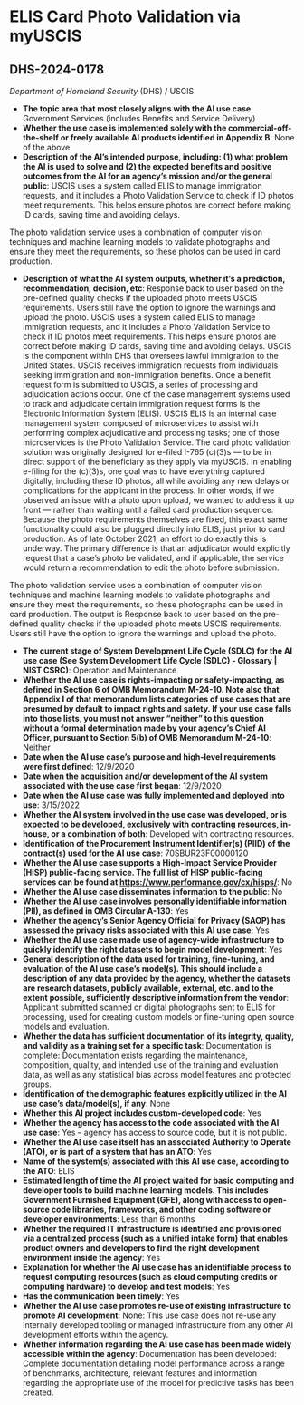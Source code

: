 # ELIS Card Photo Validation via myUSCIS
## DHS-2024-0178
_Department of Homeland Security_ (DHS) / USCIS


+ **The topic area that most closely aligns with the AI use case**: Government Services (includes Benefits and Service Delivery)
+ **Whether the use case is implemented solely with the commercial-off-the-shelf or freely available AI products identified in Appendix B**: None of the above.
+ **Description of the AI’s intended purpose, including: (1) what problem the AI is used to solve and (2) the expected benefits and positive outcomes from the AI for an agency’s mission and/or the general public**: USCIS uses a system called ELIS to manage immigration requests, and it includes a Photo Validation Service to check if ID photos meet requirements. This helps ensure photos are correct before making ID cards, saving time and avoiding delays.

The photo validation service uses a combination of computer vision techniques and machine learning models to validate photographs and ensure they meet the requirements, so these photos can be used in card production.
+ **Description of what the AI system outputs, whether it’s a prediction, recommendation, decision, etc**: Response back to user based on the pre-defined quality checks if the uploaded photo meets USCIS requirements. Users still have the option to ignore the warnings and upload the photo.
USCIS uses a system called ELIS to manage immigration requests, and it includes a Photo Validation Service to check if ID photos meet requirements. This helps ensure photos are correct before making ID cards, saving time and avoiding delays. USCIS is the component within DHS that oversees lawful immigration to the United States. USCIS receives immigration requests from individuals seeking immigration and non-immigration benefits. Once a benefit request form is submitted to USCIS, a series of processing and adjudication actions occur. One of the case management systems used to track and adjudicate certain immigration request forms is the Electronic Information System (ELIS). USCIS ELIS is an internal case management system composed of microservices to assist with performing complex adjudicative and processing tasks; one of those microservices is the Photo Validation Service. The card photo validation solution was originally designed for e-filed I-765 (c)(3)s — to be in direct support of the beneficiary as they apply via myUSCIS. In enabling e-filing for the (c)(3)s, one goal was to have everything captured digitally, including these ID photos, all while avoiding any new delays or complications for the applicant in the process. In other words, if we observed an issue with a photo upon upload, we wanted to address it up front — rather than waiting until a failed card production sequence.  Because the photo requirements themselves are fixed, this exact same functionality could also be plugged directly into ELIS, just prior to card production. As of late October 2021, an effort to do exactly this is underway. The primary difference is that an adjudicator would explicitly request that a case’s photo be validated, and if applicable, the service would return a recommendation to edit the photo before submission. 

The photo validation service uses a combination of computer vision techniques and machine learning models to validate photographs and ensure they meet the requirements, so these photographs can be used in card production. The output is Response back to user based on the pre-defined quality checks if the uploaded photo meets USCIS requirements. Users still have the option to ignore the warnings and upload the photo. 
+ **The current stage of System Development Life Cycle (SDLC) for the AI use case (See System Development Life Cycle (SDLC) - Glossary | NIST CSRC)**: Operation and Maintenance
+ **Whether the AI use case is rights-impacting or safety-impacting, as defined in Section 6 of OMB Memorandum M-24-10. Note also that Appendix I of that memorandum lists categories of use cases that are presumed by default to impact rights and safety. If your use case falls into those lists, you must not answer “neither” to this question without a formal determination made by your agency’s Chief AI Officer, pursuant to Section 5(b) of OMB Memorandum M-24-10**: Neither
+ **Date when the AI use case’s purpose and high-level requirements were first defined**: 12/9/2020
+ **Date when the acquisition and/or development of the AI system associated with the use case first began**: 12/9/2020
+ **Date when the AI use case was fully implemented and deployed into use**: 3/15/2022
+ **Whether the AI system involved in the use case was developed, or is expected to be developed, exclusively with contracting resources, in-house, or a combination of both**: Developed with contracting resources.
+ **Identification of the Procurement Instrument Identifier(s) (PIID) of the contract(s) used for the AI use case**: 70SBUR23F00000120
+ **Whether the AI use case supports a High-Impact Service Provider (HISP) public-facing service. The full list of HISP public-facing services can be found at https://www.performance.gov/cx/hisps/**: No
+ **Whether the AI use case disseminates information to the public**: No
+ **Whether the AI use case involves personally identifiable information (PII), as defined in OMB Circular A-130**: Yes
+ **Whether the agency’s Senior Agency Official for Privacy (SAOP) has assessed the privacy risks associated with this AI use case**: Yes
+ **Whether the AI use case made use of agency-wide infrastructure to quickly identify the right datasets to begin model development**: Yes
+ **General description of the data used for training, fine-tuning, and evaluation of the AI use case’s model(s). This should include a description of any data provided by the agency, whether the datasets are research datasets, publicly available, external, etc. and to the extent possible, sufficiently descriptive information from the vendor**: Applicant submitted scanned or digital photographs sent to ELIS for processing, used for creating custom models or fine-tuning open source models and evaluation.
+ **Whether the data has sufficient documentation of its integrity, quality, and validity as a training set for a specific task**: Documentation is complete: Documentation exists regarding the maintenance, composition, quality, and intended use of the training and evaluation data, as well as any statistical bias across model features and protected groups.
+ **Identification of the demographic features explicitly utilized in the AI use case’s data/model(s), if any**: None
+ **Whether this AI project includes custom-developed code**: Yes
+ **Whether the agency has access to the code associated with the AI use case**: Yes – agency has access to source code, but it is not public.
+ **Whether the AI use case itself has an associated Authority to Operate (ATO), or is part of a system that has an ATO**: Yes
+ **Name of the system(s) associated with this AI use case, according to the ATO**: ELIS
+ **Estimated length of time the AI project waited for basic computing and developer tools to build machine learning models. This includes Government Furnished Equipment (GFE), along with access to open-source code libraries, frameworks, and other coding software or developer environments**: Less than 6 months
+ **Whether the required IT infrastructure is identified and provisioned via a centralized process (such as a unified intake form) that enables product owners and developers to find the right development environment inside the agency**: Yes
+ **Explanation for whether the AI use case has an identifiable process to request computing resources (such as cloud computing credits or computing hardware) to develop and test models**: Yes
+ **Has the communication been timely**: Yes
+ **Whether the AI use case promotes re-use of existing infrastructure to promote AI development**: None: This use case does not re-use any internally developed tooling or managed infrastructure from any other AI development efforts within the agency.
+ **Whether information regarding the AI use case has been made widely accessible within the agency**: Documentation has been developed: Complete documentation detailing model performance across a range of benchmarks, architecture, relevant features and information regarding the appropriate use of the model for predictive tasks has been created.